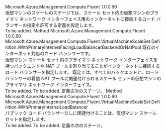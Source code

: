 <Type Name="IWithPrimaryInternetFacingLoadBalancer" FullName="Microsoft.Azure.Management.Compute.Fluent.VirtualMachineScaleSet.Definition.IWithPrimaryInternetFacingLoadBalancer">
  <TypeSignature Language="C#" Value="public interface IWithPrimaryInternetFacingLoadBalancer" />
  <TypeSignature Language="ILAsm" Value=".class public interface auto ansi abstract IWithPrimaryInternetFacingLoadBalancer" />
  <TypeSignature Language="DocId" Value="T:Microsoft.Azure.Management.Compute.Fluent.VirtualMachineScaleSet.Definition.IWithPrimaryInternetFacingLoadBalancer" />
  <TypeSignature Language="VB.NET" Value="Public Interface IWithPrimaryInternetFacingLoadBalancer" />
  <TypeSignature Language="F#" Value="type IWithPrimaryInternetFacingLoadBalancer = interface" />
  <AssemblyInfo>
    <AssemblyName>Microsoft.Azure.Management.Compute.Fluent</AssemblyName>
    <AssemblyVersion>1.0.0.60</AssemblyVersion>
  </AssemblyInfo>
  <Interfaces />
  <Docs>
    <summary>
            仮想マシンのスケールのステージでは、スケール セット内の仮想マシンのプライマリ ネットワーク インターフェイス用のインターネットに接続するロード バランサーの指定を許可する定義を設定します。
            </summary>
    <remarks>To be added.</remarks>
  </Docs>
  <Members>
    <Member MemberName="WithExistingPrimaryInternetFacingLoadBalancer">
      <MemberSignature Language="C#" Value="public Microsoft.Azure.Management.Compute.Fluent.VirtualMachineScaleSet.Definition.IWithPrimaryInternetFacingLoadBalancerBackendOrNatPool WithExistingPrimaryInternetFacingLoadBalancer (Microsoft.Azure.Management.Network.Fluent.ILoadBalancer loadBalancer);" />
      <MemberSignature Language="ILAsm" Value=".method public hidebysig newslot virtual instance class Microsoft.Azure.Management.Compute.Fluent.VirtualMachineScaleSet.Definition.IWithPrimaryInternetFacingLoadBalancerBackendOrNatPool WithExistingPrimaryInternetFacingLoadBalancer(class Microsoft.Azure.Management.Network.Fluent.ILoadBalancer loadBalancer) cil managed" />
      <MemberSignature Language="DocId" Value="M:Microsoft.Azure.Management.Compute.Fluent.VirtualMachineScaleSet.Definition.IWithPrimaryInternetFacingLoadBalancer.WithExistingPrimaryInternetFacingLoadBalancer(Microsoft.Azure.Management.Network.Fluent.ILoadBalancer)" />
      <MemberSignature Language="VB.NET" Value="Public Function WithExistingPrimaryInternetFacingLoadBalancer (loadBalancer As ILoadBalancer) As IWithPrimaryInternetFacingLoadBalancerBackendOrNatPool" />
      <MemberSignature Language="F#" Value="abstract member WithExistingPrimaryInternetFacingLoadBalancer : Microsoft.Azure.Management.Network.Fluent.ILoadBalancer -&gt; Microsoft.Azure.Management.Compute.Fluent.VirtualMachineScaleSet.Definition.IWithPrimaryInternetFacingLoadBalancerBackendOrNatPool" Usage="iWithPrimaryInternetFacingLoadBalancer.WithExistingPrimaryInternetFacingLoadBalancer loadBalancer" />
      <MemberType>Method</MemberType>
      <AssemblyInfo>
        <AssemblyName>Microsoft.Azure.Management.Compute.Fluent</AssemblyName>
        <AssemblyVersion>1.0.0.60</AssemblyVersion>
      </AssemblyInfo>
      <ReturnValue>
        <ReturnType>Microsoft.Azure.Management.Compute.Fluent.VirtualMachineScaleSet.Definition.IWithPrimaryInternetFacingLoadBalancerBackendOrNatPool</ReturnType>
      </ReturnValue>
      <Parameters>
        <Parameter Name="loadBalancer" Type="Microsoft.Azure.Management.Network.Fluent.ILoadBalancer" />
      </Parameters>
      <Docs>
        <param name="loadBalancer">既存のインターネット対応のロード バランサーです。</param>
        <summary>
            仮想マシン スケール セット内のプライマリ ネットワーク インターフェイスを持つバックエンドや NAT プールを割り当てることがインターネットに接続するロード バランサーを指定します。
            既定では、すべてのバックエンドと、ロード バランサーの着信 NAT プールに関連付けられるスケール セットの仮想マシンのプライマリ ネットワーク インターフェイス。
            </summary>
        <returns>To be added.</returns>
        <remarks>To be added.</remarks>
        <return>定義の次のステージ。</return>
      </Docs>
    </Member>
    <Member MemberName="WithoutPrimaryInternetFacingLoadBalancer">
      <MemberSignature Language="C#" Value="public Microsoft.Azure.Management.Compute.Fluent.VirtualMachineScaleSet.Definition.IWithPrimaryInternalLoadBalancer WithoutPrimaryInternetFacingLoadBalancer ();" />
      <MemberSignature Language="ILAsm" Value=".method public hidebysig newslot virtual instance class Microsoft.Azure.Management.Compute.Fluent.VirtualMachineScaleSet.Definition.IWithPrimaryInternalLoadBalancer WithoutPrimaryInternetFacingLoadBalancer() cil managed" />
      <MemberSignature Language="DocId" Value="M:Microsoft.Azure.Management.Compute.Fluent.VirtualMachineScaleSet.Definition.IWithPrimaryInternetFacingLoadBalancer.WithoutPrimaryInternetFacingLoadBalancer" />
      <MemberSignature Language="VB.NET" Value="Public Function WithoutPrimaryInternetFacingLoadBalancer () As IWithPrimaryInternalLoadBalancer" />
      <MemberSignature Language="F#" Value="abstract member WithoutPrimaryInternetFacingLoadBalancer : unit -&gt; Microsoft.Azure.Management.Compute.Fluent.VirtualMachineScaleSet.Definition.IWithPrimaryInternalLoadBalancer" Usage="iWithPrimaryInternetFacingLoadBalancer.WithoutPrimaryInternetFacingLoadBalancer " />
      <MemberType>Method</MemberType>
      <AssemblyInfo>
        <AssemblyName>Microsoft.Azure.Management.Compute.Fluent</AssemblyName>
        <AssemblyVersion>1.0.0.60</AssemblyVersion>
      </AssemblyInfo>
      <ReturnValue>
        <ReturnType>Microsoft.Azure.Management.Compute.Fluent.VirtualMachineScaleSet.Definition.IWithPrimaryInternalLoadBalancer</ReturnType>
      </ReturnValue>
      <Parameters />
      <Docs>
        <summary>
            パブリック ロード バランサーなしに関連付けることは、仮想マシン スケール セットを指定します。
            </summary>
        <returns>To be added.</returns>
        <remarks>To be added.</remarks>
        <return>定義の次のステージ。</return>
      </Docs>
    </Member>
  </Members>
</Type>
